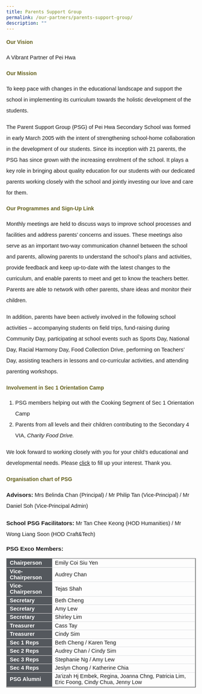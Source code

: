 ```yaml
---
title: Parents Support Group
permalink: /our-partners/parents-support-group/
description: ""
---
```

<h4 style="color:#635f1a;font-weight:bold;font-family:sans-serif;">Our Vision</h4>
<p style="font-size:14.5px; line-height:2;margin-top:15px; font-family:sans-serif">A Vibrant Partner of Pei Hwa</p>

<h4 style="color:#635f1a;font-weight:bold;font-family:sans-serif;">Our Mission</h4>
<p style="font-size:14.5px; line-height:2;margin-top:15px; font-family:sans-serif">To keep pace with changes in the educational landscape and support the school in implementing its curriculum towards the holistic development of the students.</p>

<p style="margin-top:15px;font-size:14.5px; line-height:2;font-family:sans-serif;">The Parent Support Group (PSG) of Pei Hwa Secondary School was formed in early March 2005 with the intent of strengthening school-home collaboration in the development of our students. Since its inception with 21 parents, the PSG has since grown with the increasing enrolment of the school. It plays a key role in bringing about quality education for our students with our dedicated parents working closely with the school and jointly investing our love and care for them.</p>

<h4 style="color:#635f1a;font-weight:bold;font-family:sans-serif;">Our Programmes and Sign-Up Link</h4>
<p style="font-size:14.5px; line-height:2;margin-top:15px; font-family:sans-serif">Monthly meetings are held to discuss ways to improve school processes and facilities and address parents’ concerns and issues. These meetings also serve as an important two-way communication channel between the school and parents, allowing parents to understand the school’s plans and activities, provide feedback and keep up-to-date with the latest changes to the curriculum, and enable parents to meet and get to know the teachers better. Parents are able to network with other parents, share ideas and monitor their children.</p>

<p style="margin-top:15px;font-size:14.5px; line-height:2;font-family:sans-serif;">In addition, parents have been actively involved in the following school activities – accompanying students on field trips, fund-raising during Community Day, participating at school events such as Sports Day, National Day, Racial Harmony Day, Food Collection Drive, performing on Teachers’ Day, assisting teachers in lessons and co-curricular activities, and attending parenting workshops.</p>

<h4 style="color:#635f1a;font-weight:bold;font-family:sans-serif;">Involvement in Sec 1 Orientation Camp</h4>

<ol style="margin-top:5px;">
<li style="font-size:14.5px; line-height:2;font-family:sans-serif;">PSG members helping out with the Cooking Segment of Sec 1 Orientation Camp</li>
<li style="font-size:14.5px; line-height:2;font-family:sans-serif;">Parents from all levels and their children contributing to the Secondary 4 VIA,&nbsp;<em style="font-family:sans-serif;">Charity Food Drive.</em></li>
</ol>

<p style="margin-top:15px;font-size:14.5px; line-height:2;font-family:sans-serif;">We look forward to working closely with you for your child’s educational and developmental needs. Please&nbsp;<a href="https://form.gov.sg/#!/5f9bba9c64cfc100117b204f" style="font-family:sans-serif;">click</a>&nbsp;to fill up your interest. Thank you.</p>

<h4 style="color:#635f1a;font-weight:bold;font-family:sans-serif;">Organisation chart of PSG</h4>
<p style="font-size:14.5px; line-height:2;margin-top:15px; font-family:sans-serif"><strong style="margin-top:15px;font-size:15.5px;font-family:sans-serif;">Advisors:</strong>&nbsp;Mrs Belinda Chan&nbsp;(Principal) / Mr Philip Tan (Vice-Principal) / Mr Daniel Soh (Vice-Principal Admin)</p>

<p style="margin-top:15px;font-size:14.5px; line-height:2;font-family:sans-serif;"><strong style="margin-top:15px;font-size:15.5px;font-family:sans-serif;">School PSG Facilitators:</strong>&nbsp;Mr Tan Chee Keong (HOD Humanities) / Mr Wong Liang Soon (HOD Craft&amp;Tech)</p>

<p style="margin-top:15px;font-size:15.5px;"><strong style="font-family:sans-serif;">PSG Exco Members:</strong></p>

<table border="1" style="width:100%;">
	<tbody>
		<tr>
			<td style="background-color: #54585d; font-weight: bold; font-size: 14.5px; border: 1px solid #54585d; color:white;border-bottom: 1px solid #dddddd;width:24%;font-family:sans-serif;">Chairperson</td>
			<td style="border: 1px solid #dddfe1;font-size: 14.5px;font-family:sans-serif;">Emily Coi Siu Yen</td>
		</tr>
		<tr>
			<td style="background-color: #54585d; font-weight: bold; font-size: 14.5px; border: 1px solid #54585d; color:white;border-bottom: 1px solid #dddddd;width:24%;font-family:sans-serif;">Vice-Chairperson</td>
			<td style="border: 1px solid #dddfe1;font-size: 14.5px;font-family:sans-serif;">Audrey Chan</td>
		</tr>
		<tr>
			<td style="background-color: #54585d; font-weight: bold; font-size: 14.5px; border: 1px solid #54585d; color:white;border-bottom: 1px solid #dddddd;width:24%;font-family:sans-serif;">Vice-Chairperson	</td>
			<td style="border: 1px solid #dddfe1;font-size: 14.5px;font-family:sans-serif;">Tejas Shah</td>
		</tr>
		<tr>
			<td style="background-color: #54585d; font-weight: bold; font-size: 14.5px; border: 1px solid #54585d; color:white;border-bottom: 1px solid #dddddd;width:24%;font-family:sans-serif;">Secretary	</td>
			<td style="border: 1px solid #dddfe1;font-size: 14.5px;font-family:sans-serif;">Beth Cheng</td>
		</tr>
		<tr>
			<td style="background-color: #54585d; font-weight: bold; font-size: 14.5px; border: 1px solid #54585d; color:white;border-bottom: 1px solid #dddddd;width:24%;font-family:sans-serif;">Secretary	</td>
			<td style="border: 1px solid #dddfe1;font-size: 14.5px;font-family:sans-serif;">Amy Lew</td>
		</tr>
		<tr>
			<td style="background-color: #54585d; font-weight: bold; font-size: 14.5px; border: 1px solid #54585d; color:white;border-bottom: 1px solid #dddddd;width:24%;font-family:sans-serif;">Secretary	</td>
			<td style="border: 1px solid #dddfe1;font-size: 14.5px;font-family:sans-serif;">Shirley Lim</td>
		</tr>
		<tr>
			<td style="background-color: #54585d; font-weight: bold; font-size: 14.5px; border: 1px solid #54585d; color:white;border-bottom: 1px solid #dddddd;width:24%;font-family:sans-serif;">Treasurer	</td>
			<td style="border: 1px solid #dddfe1;font-size: 14.5px;font-family:sans-serif;">Cass Tay</td>
		</tr>
		<tr>
			<td style="background-color: #54585d; font-weight: bold; font-size: 14.5px; border: 1px solid #54585d; color:white;border-bottom: 1px solid #dddddd;width:24%;font-family:sans-serif;">Treasurer	</td>
			<td style="border: 1px solid #dddfe1;font-size: 14.5px;font-family:sans-serif;">Cindy Sim</td>
		</tr>
		<tr>
			<td style="background-color: #54585d; font-weight: bold; font-size: 14.5px; border: 1px solid #54585d; color:white;border-bottom: 1px solid #dddddd;width:24%;font-family:sans-serif;">Sec 1 Reps	</td>
			<td style="border: 1px solid #dddfe1;font-size: 14.5px;font-family:sans-serif;">Beth Cheng / Karen Teng</td>
		</tr>
		<tr>
			<td style="background-color: #54585d; font-weight: bold; font-size: 14.5px; border: 1px solid #54585d; color:white;border-bottom: 1px solid #dddddd;width:24%;font-family:sans-serif;">Sec 2 Reps</td>
			<td style="border: 1px solid #dddfe1;font-size: 14.5px;font-family:sans-serif;">Audrey Chan / Cindy Sim</td>
		</tr>
		<tr>
			<td style="background-color: #54585d; font-weight: bold; font-size: 14.5px; border: 1px solid #54585d; color:white;border-bottom: 1px solid #dddddd;width:24%;font-family:sans-serif;">Sec 3 Reps	</td>
			<td style="border: 1px solid #dddfe1;font-size: 14.5px;font-family:sans-serif;">Stephanie Ng / Amy Lew</td>
		</tr>
		<tr>
			<td style="background-color: #54585d; font-weight: bold; font-size: 14.5px; border: 1px solid #54585d; color:white;border-bottom: 1px solid #dddddd;width:24%;font-family:sans-serif;">Sec 4 Reps	</td>
			<td style="border: 1px solid #dddfe1;font-size: 14.5px;font-family:sans-serif;">Jeslyn Chong / Katherine Chia</td>
		</tr>
		<tr>
			<td style="background-color: #54585d; font-weight: bold; font-size: 14.5; border: 1px solid #54585d; color:white;border-bottom: 1px solid #dddddd;width:24%;font-family:sans-serif;">PSG Alumni	</td>
			<td style="border: 1px solid #dddfe1;font-size: 14.5px;font-family:sans-serif;">Ja’izah Hj Embek, Regina, Joanna Chng, Patricia Lim, Eric Foong, Cindy Chua, Jenny Low</td>
		</tr>
		
</tbody>
	</table>